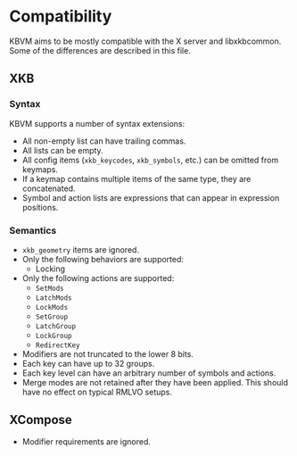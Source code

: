 # Compatibility

KBVM aims to be mostly compatible with the X server and libxkbcommon. Some of the
differences are described in this file.

## XKB

### Syntax

KBVM supports a number of syntax extensions:

- All non-empty list can have trailing commas.
- All lists can be empty.
- All config items (`xkb_keycodes`, `xkb_symbols`, etc.) can be omitted from keymaps.
- If a keymap contains multiple items of the same type, they are concatenated.
- Symbol and action lists are expressions that can appear in expression positions.

### Semantics

- `xkb_geometry` items are ignored.
- Only the following behaviors are supported:
  - Locking
- Only the following actions are supported:
  - `SetMods`
  - `LatchMods`
  - `LockMods`
  - `SetGroup`
  - `LatchGroup`
  - `LockGroup`
  - `RedirectKey`
- Modifiers are not truncated to the lower 8 bits.
- Each key can have up to 32 groups.
- Each key level can have an arbitrary number of symbols and actions.
- Merge modes are not retained after they have been applied. This should have no effect
  on typical RMLVO setups.

## XCompose

- Modifier requirements are ignored.
